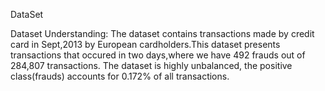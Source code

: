 
DataSet

Dataset Understanding: The dataset contains transactions made by credit card in Sept,2013 by European cardholders.This dataset presents transactions that occured in two days,where we have 492 frauds out of 284,807 transactions. The dataset is highly unbalanced, the positive class(frauds) accounts for 0.172% of all transactions.



